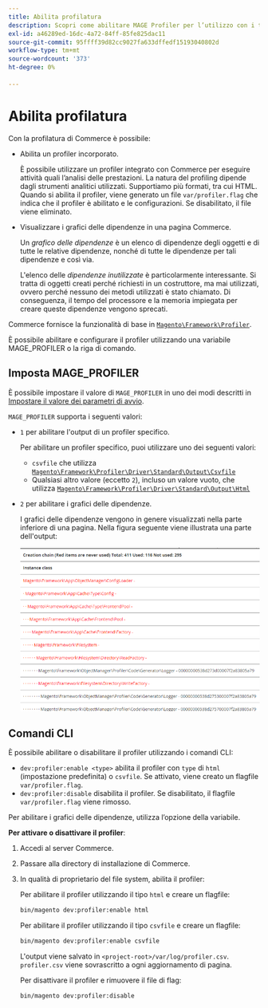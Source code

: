 ```yaml
---
title: Abilita profilatura
description: Scopri come abilitare MAGE Profiler per l’utilizzo con i tuoi strumenti di analisi.
exl-id: a46289ed-16dc-4a72-84ff-85fe825dac11
source-git-commit: 95ffff39d82cc9027fa633dffedf15193040802d
workflow-type: tm+mt
source-wordcount: '373'
ht-degree: 0%

---
```


# Abilita profilatura

Con la profilatura di Commerce è possibile:

- Abilita un profiler incorporato.

  È possibile utilizzare un profiler integrato con Commerce per eseguire attività quali l’analisi delle prestazioni. La natura del profiling dipende dagli strumenti analitici utilizzati. Supportiamo più formati, tra cui HTML. Quando si abilita il profiler, viene generato un file `var/profiler.flag` che indica che il profiler è abilitato e le configurazioni. Se disabilitato, il file viene eliminato.

- Visualizzare i grafici delle dipendenze in una pagina Commerce.

  Un _grafico delle dipendenze_ è un elenco di dipendenze degli oggetti e di tutte le relative dipendenze, nonché di tutte le dipendenze per tali dipendenze e così via.

  L&#39;elenco delle _dipendenze inutilizzate_ è particolarmente interessante. Si tratta di oggetti creati perché richiesti in un costruttore, ma mai utilizzati, ovvero perché nessuno dei metodi utilizzati è stato chiamato. Di conseguenza, il tempo del processore e la memoria impiegata per creare queste dipendenze vengono sprecati.

Commerce fornisce la funzionalità di base in [`Magento\Framework\Profiler`][profiler].

È possibile abilitare e configurare il profiler utilizzando una variabile MAGE_PROFILER o la riga di comando.

## Imposta MAGE_PROFILER

È possibile impostare il valore di `MAGE_PROFILER` in uno dei modi descritti in [Impostare il valore dei parametri di avvio](../bootstrap/set-parameters.md).

`MAGE_PROFILER` supporta i seguenti valori:

- `1` per abilitare l&#39;output di un profiler specifico.

  Per abilitare un profiler specifico, puoi utilizzare uno dei seguenti valori:

   - `csvfile` che utilizza [`Magento\Framework\Profiler\Driver\Standard\Output\Csvfile`][csvfile]
   - Qualsiasi altro valore (eccetto `2`), incluso un valore vuoto, che utilizza [`Magento\Framework\Profiler\Driver\Standard\Output\Html`][html]

- `2` per abilitare i grafici delle dipendenze.

  I grafici delle dipendenze vengono in genere visualizzati nella parte inferiore di una pagina. Nella figura seguente viene illustrata una parte dell&#39;output:

  ![Grafici delle dipendenze](../../assets/configuration/depend-graphs.png)

## Comandi CLI

È possibile abilitare o disabilitare il profiler utilizzando i comandi CLI:

- `dev:profiler:enable <type>` abilita il profiler con `type` di `html` (impostazione predefinita) o `csvfile`. Se attivato, viene creato un flagfile `var/profiler.flag`.
- `dev:profiler:disable` disabilita il profiler. Se disabilitato, il flagfile `var/profiler.flag` viene rimosso.

Per abilitare i grafici delle dipendenze, utilizza l’opzione della variabile.

**Per attivare o disattivare il profiler**:

1. Accedi al server Commerce.
1. Passare alla directory di installazione di Commerce.
1. In qualità di proprietario del file system, abilita il profiler:

   Per abilitare il profiler utilizzando il tipo `html` e creare un flagfile:

   ```bash
   bin/magento dev:profiler:enable html
   ```

   Per abilitare il profiler utilizzando il tipo `csvfile` e creare un flagfile:

   ```bash
   bin/magento dev:profiler:enable csvfile
   ```

   L&#39;output viene salvato in `<project-root>/var/log/profiler.csv`. `profiler.csv` viene sovrascritto a ogni aggiornamento di pagina.

   Per disattivare il profiler e rimuovere il file di flag:

   ```bash
   bin/magento dev:profiler:disable
   ```

<!-- link definitions -->

[csvfile]: https://github.com/magento/magento2/blob/2.4/lib/internal/Magento/Framework/Profiler/Driver/Standard/Output/Csvfile.php
[html]: https://github.com/magento/magento2/blob/2.4/lib/internal/Magento/Framework/Profiler/Driver/Standard/Output/Html.php
[profiler]: https://github.com/magento/magento2/blob/2.4/lib/internal/Magento/Framework/Profiler.php
